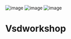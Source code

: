 ![image](https://github.com/user-attachments/assets/c770e337-a70b-4b0a-953b-619233850d10)
![image](https://github.com/user-attachments/assets/34bb6e0b-26a2-4aa6-9a32-8a46c486549b)
![image](https://github.com/user-attachments/assets/d75840fa-fd72-463e-970c-1ea9a7cf3fb8)


# Vsdworkshop
